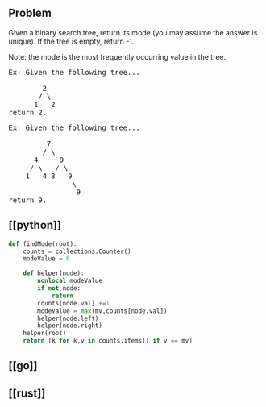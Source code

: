 ## Problem

Given a binary search tree, return its mode (you may assume the answer is unique). If the tree is empty, return -1.

Note: the mode is the most frequently occurring value in the tree.

<pre>
Ex: Given the following tree...

        2
       / \
      1   2
return 2.
</pre>

<pre>
Ex: Given the following tree...

         7
        / \
      4     9
     / \   / \
    1   4 8   9
               \
                9
return 9.
</pre>

## [[python]]

```python
def findMode(root):
    counts = collections.Counter()
    modeValue = 0

    def helper(node):
        nonlocal modeValue
        if not node:
            return
        counts[node.val] +=1
        modeValue = max(mv,counts[node.val])
        helper(node.left)
        helper(node.right)
    helper(root)
    return [k for k,v in counts.items() if v == mv]
```

## [[go]]

## [[rust]]

